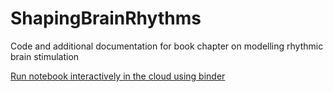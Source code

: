 # ShapingBrainRhythms
Code and additional documentation for book chapter on modelling rhythmic brain stimulation

[Run notebook interactively in the cloud using binder](http://mybinder.org/v2/gh/Lefebvrelab/ShapingBrainRhythms/master)
